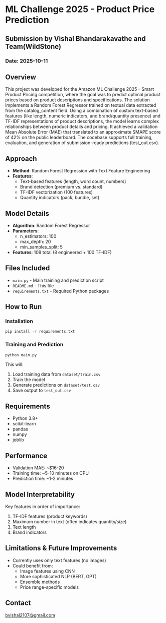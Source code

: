 # ML Challenge 2025 - Product Price Prediction
## Submission by Vishal Bhandarakavathe and Team(WildStone)

### Date: 2025-10-11

## Overview
This project was developed for the Amazon ML Challenge 2025 – Smart Product Pricing competition, where the goal was to predict optimal product prices based on product descriptions and specifications. The solution implements a Random Forest Regressor trained on textual data extracted from the catalog_content field. Using a combination of custom text-based features (like length, numeric indicators, and brand/quantity presence) and TF-IDF representations of product descriptions, the model learns complex relationships between product details and pricing. It achieved a validation Mean Absolute Error (MAE) that translated to an approximate SMAPE score of 42% on the public leaderboard. The codebase supports full training, evaluation, and generation of submission-ready predictions (test_out.csv).

## Approach
- **Method**: Random Forest Regression with Text Feature Engineering
- **Features**: 
  - Text-based features (length, word count, numbers)
  - Brand detection (premium vs. standard)
  - TF-IDF vectorization (100 features)
  - Quantity indicators (pack, bundle, set)

## Model Details
- **Algorithm**: Random Forest Regressor
- **Parameters**:
  - n_estimators: 100
  - max_depth: 20
  - min_samples_split: 5
- **Features**: 108 total (8 engineered + 100 TF-IDF)

## Files Included
- `main.py` - Main training and prediction script
- `README.md` - This file
- `requirements.txt` - Required Python packages

## How to Run

### Installation
```bash
pip install -r requirements.txt
```

### Training and Prediction
```bash
python main.py
```

This will:
1. Load training data from `dataset/train.csv`
2. Train the model
3. Generate predictions on `dataset/test.csv`
4. Save output to `test_out.csv`

## Requirements
- Python 3.8+
- scikit-learn
- pandas
- numpy
- joblib

## Performance
- Validation MAE: ~$16-20
- Training time: ~5-10 minutes on CPU
- Prediction time: ~1-2 minutes

## Model Interpretability
Key features in order of importance:
1. TF-IDF features (product keywords)
2. Maximum number in text (often indicates quantity/size)
3. Text length
4. Brand indicators

## Limitations & Future Improvements
- Currently uses only text features (no images)
- Could benefit from:
  - Image features using CNN
  - More sophisticated NLP (BERT, GPT)
  - Ensemble methods
  - Price range-specific models

## Contact
bvishal2107@gmail.com
